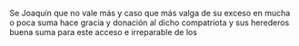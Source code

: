 Se Joaquín que no vale más y caso que más valga de su exceso en mucha o poca suma hace gracia y donación al dicho compatriota y sus herederos buena suma para este acceso e irreparable de los
